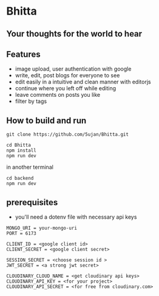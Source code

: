 # Bhitta 
## Your thoughts for the world to hear

## Features 
- image upload, user authentication with google
- write, edit, post blogs for everyone to see
- edit easily in a intuitive and clean manner with editorjs
- continue where you left off while editing
- leave comments on posts you like
- filter by tags

## How to build and run 
```git clone https://github.com/5ujan/Bhitta.git```  
 ```
cd Bhitta
npm install
npm run dev
```
in another terminal
 ```
cd backend    
npm run dev
 ```

## prerequisites
- you'll need a dotenv file with necessary api keys
```
MONGO_URI = your-mongo-uri
PORT = 6173

CLIENT_ID = <google client id>
CLIENT_SECRET = <google client secret> 

SESSION_SECRET = <choose session id >
JWT_SECRET = <a strong jwt secret>

CLOUDINARY_CLOUD_NAME = <get cloudinary api keys>
CLOUDINARY_API_KEY = <for your project>
CLOUDINARY_API_SECRET = <for free from cloudinary.com>
